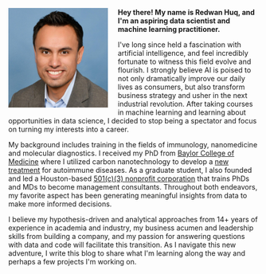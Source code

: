 <img src="/images/profile.jpg" align="left" height="200" style="padding-right:20px; padding-bottom:5px">**Hey there! My name is Redwan Huq, and I'm an aspiring data scientist and machine learning practitioner.**

I've long since held a fascination with artificial intelligence, and feel incredibly fortunate to witness this field evolve and flourish. I strongly believe AI is poised to not only dramatically improve our daily lives as consumers, but also transform business strategy and usher in the next industrial revolution. After taking courses in machine learning and learning about opportunities in data science, I decided to stop being a spectator and focus on turning my interests into a career.

My background includes training in the fields of immunology, nanomedicine and molecular diagnostics. I received my PhD from [Baylor College of Medicine](https://www.bcm.edu/research/labs/christine-beeton) where I utilized carbon nanotechnology to develop a [new treatment](http://www.nature.com/articles/srep33808) for autoimmune diseases. As a graduate student, I also founded and led a Houston-based [501(c)(3) nonprofit corporation](http://medcenterconsulting.com) that trains PhDs and MDs to become management consultants. Throughout both endeavors, my favorite aspect has been generating meaningful insights from data to make more informed decisions.

I believe my hypothesis-driven and analytical approaches from 14+ years of experience in academia and industry, my business acumen and leadership skills from building a company, and my passion for answering questions with data and code will facilitate this transition. As I navigate this new adventure, I write this blog to share what I'm learning along the way and perhaps a few projects I'm working on.

